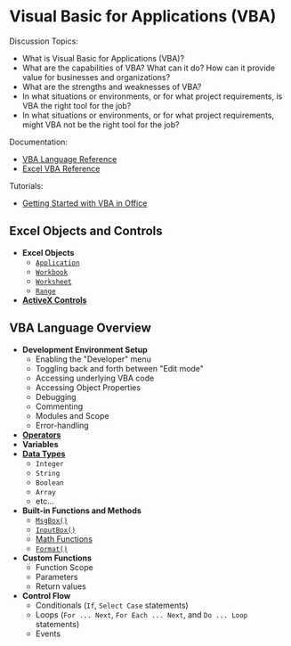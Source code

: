 # Visual Basic for Applications (VBA)

Discussion Topics:

  + What is Visual Basic for Applications (VBA)?
  + What are the capabilities of VBA? What can it do? How can it provide value for businesses and organizations?
  + What are the strengths and weaknesses of VBA?
  + In what situations or environments, or for what project requirements, is VBA the right tool for the job?
  + In what situations or environments, or for what project requirements, might VBA not be the right tool for the job?

Documentation:

  + [VBA Language Reference](https://msdn.microsoft.com/en-us/vba/vba-language-reference)
  + [Excel VBA Reference](https://msdn.microsoft.com/en-us/vba/vba-excel)

Tutorials:

  + [Getting Started with VBA in Office](https://msdn.microsoft.com/en-us/vba/office-shared-vba/articles/getting-started-with-vba-in-office)

## Excel Objects and Controls

  + **Excel Objects**
    + [`Application`](https://msdn.microsoft.com/en-us/vba/excel-vba/articles/application-object-excel)
    + [`Workbook`](https://msdn.microsoft.com/en-us/vba/excel-vba/articles/workbook-object-excel)
    + [`Worksheet`](https://msdn.microsoft.com/en-us/vba/excel-vba/articles/worksheet-object-excel)
    + [`Range`](https://msdn.microsoft.com/en-us/vba/excel-vba/articles/range-object-excel)
  + [**ActiveX Controls**](activex-controls.md)

## VBA Language Overview

  + **Development Environment Setup**
    + Enabling the "Developer" menu
    + Toggling back and forth between "Edit mode"
    + Accessing underlying VBA code
    + Accessing Object Properties
    + Debugging
    + Commenting
    + Modules and Scope
    + Error-handling
  + [**Operators**](https://msdn.microsoft.com/en-us/library/aa338163.aspx)
  + **Variables**
  + [**Data Types**](https://msdn.microsoft.com/en-us/vba/language-reference-vba/articles/data-types)
    + `Integer`
    + `String`
    + `Boolean`
    + `Array`
    + etc...
  + **Built-in Functions and Methods**
    + [`MsgBox()`](https://msdn.microsoft.com/en-us/library/aa445082.aspx)
    + [`InputBox()`](https://msdn.microsoft.com/en-us/vba/excel-vba/articles/application-inputbox-method-excel)
    + [Math Functions](https://msdn.microsoft.com/en-us/library/aa445143.aspx)
    + [`Format()`](https://msdn.microsoft.com/en-us/vba/language-reference-vba/articles/format-function-visual-basic-for-applications)
  + **Custom Functions**
    + Function Scope
    + Parameters
    + Return values
  + **Control Flow**
    + Conditionals (`If`, `Select Case` statements)
    + Loops (`For ... Next`, `For Each ... Next`, and `Do ... Loop` statements)
    + Events
